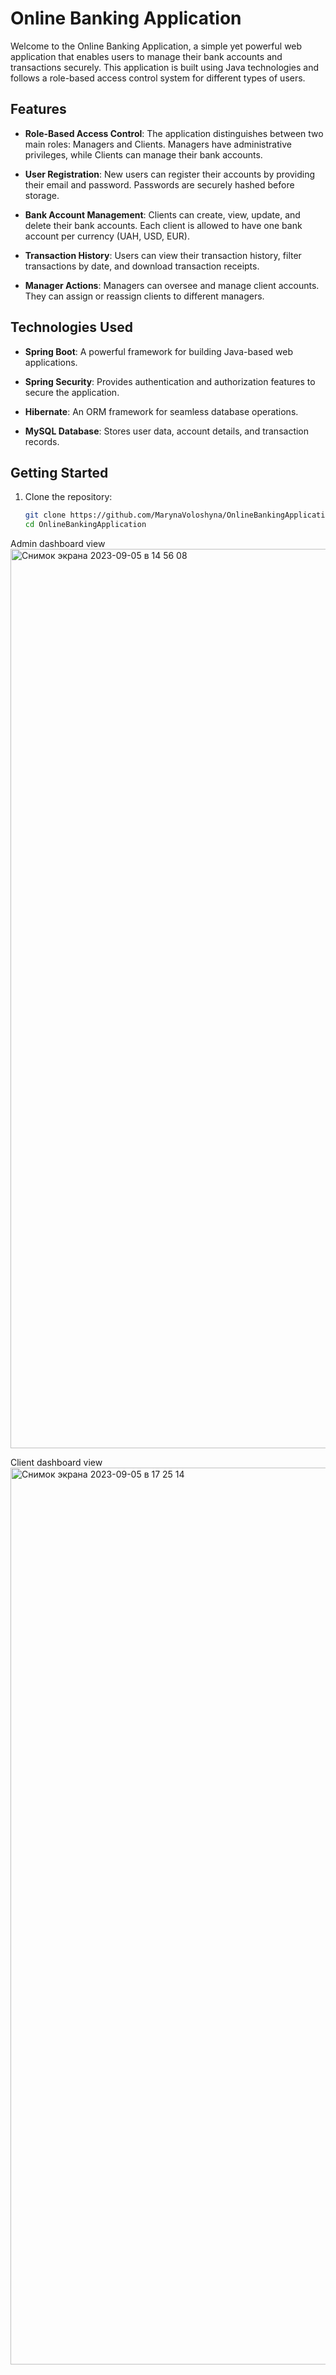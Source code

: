 # Online Banking Application

Welcome to the Online Banking Application, a simple yet powerful web application that enables users to manage their bank accounts and transactions securely. This application is built using Java technologies and follows a role-based access control system for different types of users.

## Features

- **Role-Based Access Control**: The application distinguishes between two main roles: Managers and Clients. Managers have administrative privileges, while Clients can manage their bank accounts.

- **User Registration**: New users can register their accounts by providing their email and password. Passwords are securely hashed before storage.

- **Bank Account Management**: Clients can create, view, update, and delete their bank accounts. Each client is allowed to have one bank account per currency (UAH, USD, EUR).

- **Transaction History**: Users can view their transaction history, filter transactions by date, and download transaction receipts.

- **Manager Actions**: Managers can oversee and manage client accounts. They can assign or reassign clients to different managers.

## Technologies Used

- **Spring Boot**: A powerful framework for building Java-based web applications.

- **Spring Security**: Provides authentication and authorization features to secure the application.

- **Hibernate**: An ORM framework for seamless database operations.

- **MySQL Database**: Stores user data, account details, and transaction records.

## Getting Started

1. Clone the repository:

   ```sh
   git clone https://github.com/MarynaVoloshyna/OnlineBankingApplication.git
   cd OnlineBankingApplication


Admin dashboard view
<img width="1439" alt="Снимок экрана 2023-09-05 в 14 56 08" src="https://github.com/MarynaVoloshyna/OnlineBankingApplication/assets/115135949/a76f74f4-c94d-474f-95e9-024de70ffda3">

Client dashboard view
<img width="1435" alt="Снимок экрана 2023-09-05 в 17 25 14" src="https://github.com/MarynaVoloshyna/OnlineBankingApplication/assets/115135949/66119e07-7611-44cd-9777-a3de9962894e">
